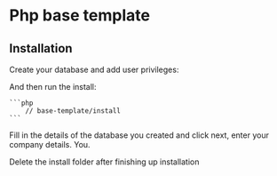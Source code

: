 # Php base template

## Installation

Create your database and add user privileges:

And then run the install:

    ```php
        // base-template/install
    ```

Fill in the details of the database you created and click next, enter your company details.
You.

Delete the install folder after finishing up installation


